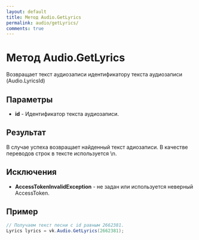 ```yaml
---
layout: default
title: Метод Audio.GetLyrics
permalink: audio/getLyrics/
comments: true
---
```

# Метод Audio.GetLyrics
Возвращает текст аудиозаписи идентификатору текста аудиозаписи (Audio.LyricsId)

## Параметры
+ **id** - Идентификатор текста аудиозаписи.

## Результат
В случае успеха возвращает найденный текст адиозаписи. В качестве переводов строк в тексте используется \n.

## Исключения
+ **AccessTokenInvalidException** - не задан или используется неверный AccessToken.

## Пример
```csharp
// Получаем текст песни с id равным 2662381.
Lyrics lyrics = vk.Audio.GetLyrics(2662381);
```